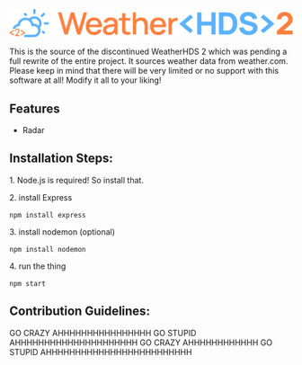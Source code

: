 <p align="center"><img src="https://github.com/SSPWXR0/weatherhds2legacy/blob/main/public/images/hds2_2024logo.png" alt="project-image"></p>

<p id="description">This is the source of the discontinued WeatherHDS 2 which was pending a full rewrite of the entire project. It sources weather data from weather.com. Please keep in mind that there will be very limited or no support with this software at all! Modify it all to your liking!</p>

<h2>Features</h2>

*   Radar

<h2>Installation Steps:</h2>

<p>1. Node.js is required! So install that.</p>

<p>2. install Express</p>

```
npm install express
```

<p>3. install nodemon (optional)</p>

```
npm install nodemon
```

<p>4. run the thing</p>

```
npm start
```

<h2>Contribution Guidelines:</h2>

GO CRAZY AHHHHHHHHHHHHHHHH GO STUPID AHHHHHHHHHHHHHHHHHHHHH GO CRAZY AHHHHHHHHHHHH GO STUPID AHHHHHHHHHHHHHHHHHHHHHHHHH
